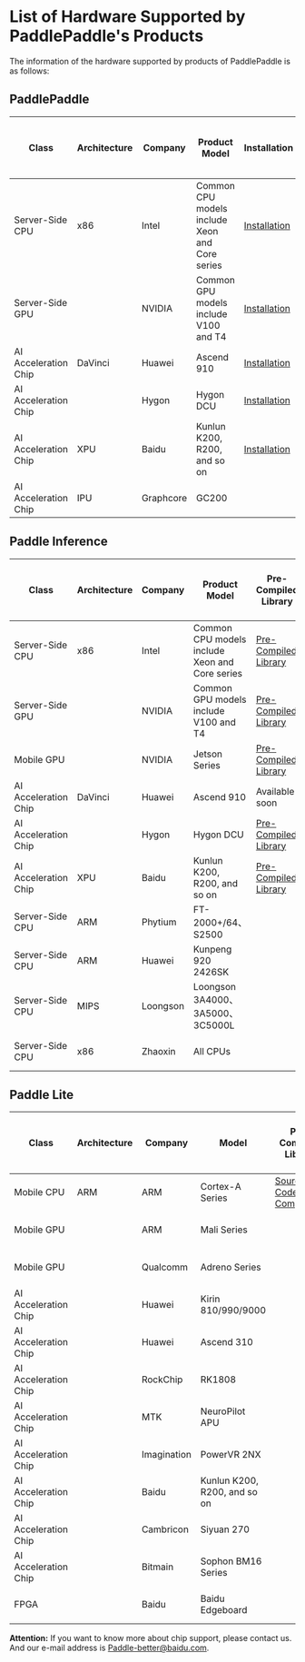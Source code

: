 # List of Hardware Supported by PaddlePaddle's Products

The information of the hardware supported by products of PaddlePaddle is as follows:

## PaddlePaddle

|  Class  | Architecture | Company | Product Model | Installation | Source-Code Compilation |  Whether the Training is Fully Supported | Whether Some Models are Supported |
|  ----  | ----  | ---- | ---- |---- | ---- |---- | ---- |
| Server-Side CPU | x86 | Intel | Common CPU models include Xeon and Core series| [Installation](https://www.paddlepaddle.org.cn/install/quick?docurl=/documentation/docs/zh/install/pip/linux-pip.html) | [Source-Code Compilation](https://www.paddlepaddle.org.cn/install/quick?docurl=/documentation/docs/zh/install/compile/linux-compile.html) | ✔️ |  |
| Server-Side GPU |  | NVIDIA | Common GPU models include V100 and T4| [Installation](https://www.paddlepaddle.org.cn/install/quick?docurl=/documentation/docs/zh/install/pip/linux-pip.html) | [Source-Code Compilation](https://www.paddlepaddle.org.cn/install/quick?docurl=/documentation/docs/zh/install/compile/linux-compile.html) | ✔️ |  |
| AI Acceleration Chip | DaVinci | Huawei | Ascend 910 | [Installation](./npu_docs/paddle_install_cn.html) | [Source-Code Compilation](./npu_docs/paddle_install_cn.html#anzhuangfangshi-tongguoyuanmabianyianzhuang) | | ✔️ |
| AI Acceleration Chip |  | Hygon | Hygon DCU | [Installation](./rocm_docs/paddle_install_cn.html#wheel) | [Source-Code Compilation](./rocm_docs/paddle_install_cn.html#anzhuangfangshier-tongguoyuanmabianyianzhuang) | ✔️ | [Supported Models](./rocm_docs/paddle_rocm_cn.html) |
| AI Acceleration Chip | XPU | Baidu | Kunlun K200, R200, and so on | [Installation](./xpu_docs/paddle_install_xpu2_cn.html#wheel) | [Source-Code Compilation](./xpu_docs/paddle_install_xpu2_cn.html#xpu) |  | [Supported Models](./xpu_docs/paddle_2.0_xpu2_cn.html) |
| AI Acceleration Chip | IPU | Graphcore | GC200 | | [Source-Code Compilation](./ipu_docs/paddle_install_cn.html) |  | |

## Paddle Inference

|  Class  | Architecture | Company | Product Model | Pre-Compiled Library | Source-Code Compilation |  Whether the Inference is fully supported | Whether Some Models are Supported |
|  ----  | ----  | ---- | ---- |---- | ---- |---- | ---- |
| Server-Side CPU | x86 | Intel | Common CPU models include Xeon and Core series | [Pre-Compiled Library](https://paddleinference.paddlepaddle.org.cn/user_guides/download_lib.html) | [Source-Code Compilation](https://paddleinference.paddlepaddle.org.cn/user_guides/source_compile.html) | ✔️ |   |
| Server-Side GPU |  | NVIDIA | Common GPU models include V100 and T4 | [Pre-Compiled Library](https://paddleinference.paddlepaddle.org.cn/user_guides/download_lib.html) | [Source-Code Compilation](https://paddleinference.paddlepaddle.org.cn/user_guides/source_compile.html) | ✔️ |   |
| Mobile GPU |  | NVIDIA | Jetson Series| [Pre-Compiled Library](https://paddleinference.paddlepaddle.org.cn/user_guides/download_lib.html) | [Source-Code Compilation](https://paddleinference.paddlepaddle.org.cn/user_guides/source_compile.html) | ✔️ |   |
| AI Acceleration Chip | DaVinci | Huawei | Ascend 910 | Available soon | | | |
| AI Acceleration Chip |  | Hygon | Hygon DCU | [Pre-Compiled Library](./rocm_docs/paddle_install_cn.html) | [Source-Code Compilation](./rocm_docs/paddle_install_cn.html) | ✔️ | [Supported Models](./rocm_docs/paddle_rocm_cn.html) |
| AI Acceleration Chip | XPU | Baidu | Kunlun K200, R200, and so on | [Pre-Compiled Library](./xpu_docs/inference_install_example_cn.html#wheel) | [Source-Code Compilation](https://www.paddlepaddle.org.cn/documentation/docs/zh/develop/guides/09_hardware_support/xpu_docs/paddle_install_cn.html#id2) |  | [Supported Models](./xpu_docs/paddle_2.0_xpu_cn.html#xunlianzhichi) |
| Server-Side CPU | ARM | Phytium | FT-2000+/64、S2500 |  |[Source-Code Compilation](../../install/compile/arm-compile.html#anchor-1) |  |  |
| Server-Side CPU | ARM | Huawei | Kunpeng 920 2426SK |  |[Source-Code Compilation](../../install/compile/arm-compile.html) |  |   |
| Server-Side CPU | MIPS | Loongson | Loongson 3A4000、3A5000、3C5000L |  |[Source-Code Compilation](../../install/compile/mips-compile.html#anchor-0) |  |  |
| Server-Side CPU | x86 | Zhaoxin | All CPUs |  |[Source-Code Compilation](../../install/compile/zhaoxin-compile.html#anchor-1) |  |  |

## Paddle Lite

|  Class  | Architecture | Company | Model | Pre-Compiled Library | Source-Code Compilation |  Whether the Inference is Fully Supported | Whether Some Models are Supported |
|  ----  | ----  | ---- | ---- |---- | ---- |---- | ---- |
| Mobile CPU | ARM | ARM | Cortex-A Series | [Source-Code Compilation](https://paddlelite.paddlepaddle.org.cn/quick_start/release_lib.html) | [Source-Code Compilation](https://paddlelite.paddlepaddle.org.cn/source_compile/compile_env.html) |  | [Supported Models](https://paddlelite.paddlepaddle.org.cn/introduction/support_model_list.html) |
| Mobile GPU |  | ARM | Mali Series |  | [Source-Code Compilation](https://paddlelite.paddlepaddle.org.cn/demo_guides/opencl.html) |  | [Supported Models](https://paddlelite.paddlepaddle.org.cn/introduction/support_model_list.html) |
| Mobile GPU |  | Qualcomm | Adreno Series |  | [Source-Code Compilation](https://paddlelite.paddlepaddle.org.cn/demo_guides/opencl.html) |  | [Supported Models](https://paddlelite.paddlepaddle.org.cn/introduction/support_model_list.html) |
| AI Acceleration Chip |  | Huawei | Kirin 810/990/9000 |  | [Source-Code Compilation](https://paddlelite.paddlepaddle.org.cn/demo_guides/huawei_kirin_npu.html#id5) |  | [Supported Models](https://paddlelite.paddlepaddle.org.cn/demo_guides/huawei_kirin_npu.html#id1) |
| AI Acceleration Chip |  | Huawei | Ascend 310 |  | Available Soon |  |  |
| AI Acceleration Chip |  | RockChip | RK1808 |  | [Source-Code Compilation](https://paddlelite.paddlepaddle.org.cn/demo_guides/rockchip_npu.html#id5) |  | [Supported Models](https://paddlelite.paddlepaddle.org.cn/demo_guides/rockchip_npu.html#id1) |
| AI Acceleration Chip |  | MTK | NeuroPilot APU |  | [Source-Code Compilation](https://paddlelite.paddlepaddle.org.cn/demo_guides/mediatek_apu.html#id1) |  | [Supported Models](https://paddlelite.paddlepaddle.org.cn/demo_guides/mediatek_apu.html#id1) |
| AI Acceleration Chip |  | Imagination | PowerVR 2NX |  | [Source-Code Compilation](https://paddlelite.paddlepaddle.org.cn/demo_guides/huawei_kirin_npu.html#id5) |  | [Supported Models](https://paddlelite.paddlepaddle.org.cn/demo_guides/huawei_kirin_npu.html#id1) |
| AI Acceleration Chip |  | Baidu | Kunlun K200, R200, and so on |  | [Source-Code Compilation](https://paddlelite.paddlepaddle.org.cn/demo_guides/baidu_xpu.html#id4) |  | [Supported Models](https://paddlelite.paddlepaddle.org.cn/demo_guides/baidu_xpu.html#id1) |
| AI Acceleration Chip |  | Cambricon | Siyuan 270 |  | Available Soon |   |   |
| AI Acceleration Chip |  | Bitmain | Sophon BM16 Series |  | [Source-Code Compilation](https://paddlelite.paddlepaddle.org.cn/demo_guides/bitmain.html#id5) |  | [Supported Models](https://paddlelite.paddlepaddle.org.cn/demo_guides/bitmain.html#id1) |
| FPGA |  | Baidu | Baidu Edgeboard |  | [Source-Code Compilation](https://paddlelite.paddlepaddle.org.cn/demo_guides/baidu_xpu.html#id4) |  | [Supported Models](https://ai.baidu.com/ai-doc/HWCE/Qkda68drw) |

**Attention:** If you want to know more about chip support, please contact us. And our e-mail address is Paddle-better@baidu.com.
